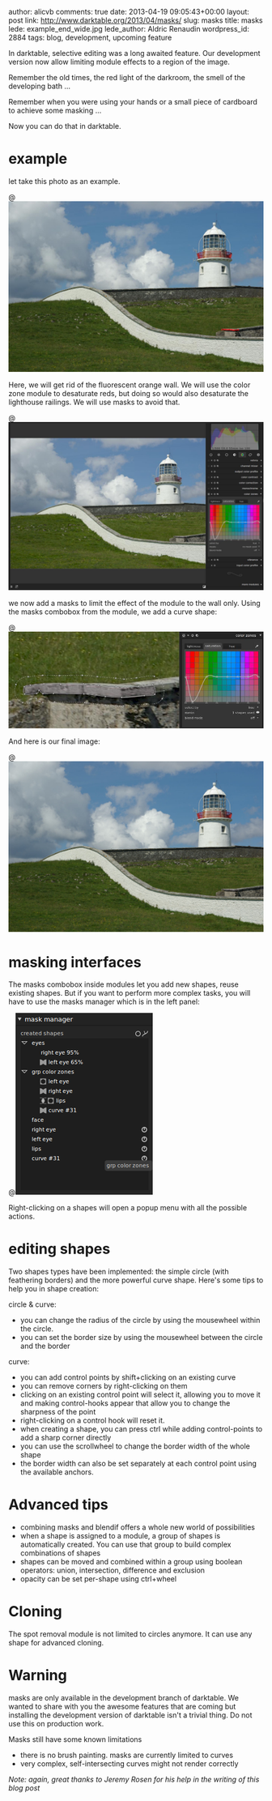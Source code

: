 author: alicvb
comments: true
date: 2013-04-19 09:05:43+00:00
layout: post
link: http://www.darktable.org/2013/04/masks/
slug: masks
title: masks
lede: example_end_wide.jpg
lede_author: Aldric Renaudin
wordpress_id: 2884
tags: blog, development, upcoming feature

In darktable, selective editing was a long awaited feature. Our development version now allow limiting module effects to a region of the image.

Remember the old times, the red light of the darkroom, the smell of the developing bath ...

Remember when you were using your hands or a small piece of cardboard to achieve some masking ...

Now you can do that in darktable.

# example

let take this photo as an example.

@![example_ini](example_ini.jpg)

Here, we will get rid of the fluorescent orange wall. We will use the color zone module to desaturate reds, but doing so would also desaturate the lighthouse railings. We will use masks to avoid that.

@![example_desaturate](example_desaturate.jpg)

we now add a masks to limit the effect of the module to the wall only. Using the masks combobox from the module, we add a curve shape:

@![example_curve](example_curve.jpg)

And here is our final image:

@![example_end](example_end.jpg)

# masking interfaces

The masks combobox inside modules let you add new shapes, reuse existing shapes. But if you want to perform more complex tasks, you will have to use the masks manager which is in the left panel:

@![manager](manager.png)

Right-clicking on a shapes will open a popup menu with all the possible actions.

# editing shapes

Two shapes types have been implemented: the simple circle (with feathering borders) and the more powerful curve shape. Here's some tips to help you in shape creation:

circle & curve:

* you can change the radius of the circle by using the mousewheel within the circle.
* you can set the border size by using the mousewheel between the circle and the border

curve:

* you can add control points by shift+clicking on an existing curve
* you can remove corners by right-clicking on them
* clicking on an existing control point will select it, allowing you to move it and making control-hooks appear that allow you to change the sharpness of the point
* right-clicking on a control hook will reset it.
* when creating a shape, you can press ctrl while adding control-points to add a sharp corner directly
* you can use the scrollwheel to change the border width of the whole shape
* the border width can also be set separately at each control point using the available anchors.

# Advanced tips

* combining masks and blendif offers a whole new world of possibilities
* when a shape is assigned to a module, a group of shapes is automatically created. You can use that group to build complex combinations of shapes
* shapes can be moved and combined within a group using boolean operators: union, intersection, difference and exclusion
* opacity can be set per-shape using ctrl+wheel

# Cloning

The spot removal module is not limited to circles anymore. It can use any shape for advanced cloning.

# Warning

masks are only available in the development branch of darktable. We wanted to share with you the awesome features that are coming but installing the development version of darktable isn't a trivial thing. Do not use this on production work.

Masks still have some known limitations

* there is no brush painting. masks are currently limited to curves
* very complex, self-intersecting curves might not render correctly

_Note: again, great thanks to Jeremy Rosen for his help in the writing of this blog post_
